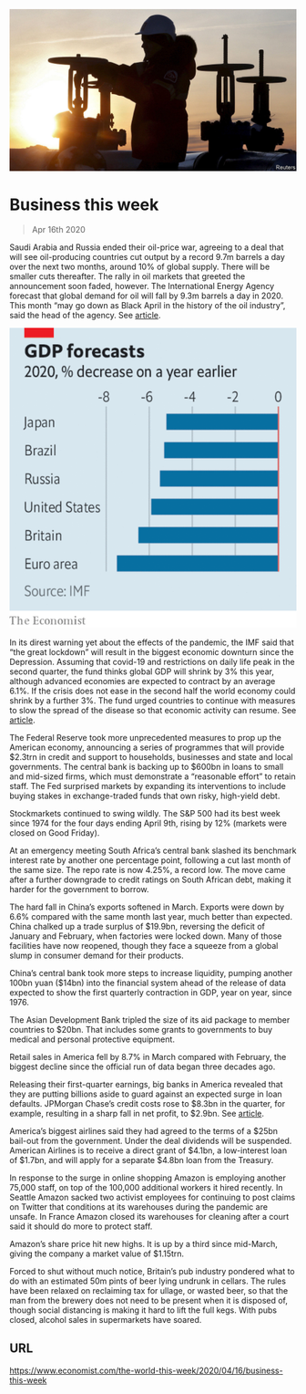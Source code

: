 ![](./images/20200418_WWP501.jpg)

# Business this week

> Apr 16th 2020

Saudi Arabia and Russia ended their oil-price war, agreeing to a deal that will see oil-producing countries cut output by a record 9.7m barrels a day over the next two months, around 10% of global supply. There will be smaller cuts thereafter. The rally in oil markets that greeted the announcement soon faded, however. The International Energy Agency forecast that global demand for oil will fall by 9.3m barrels a day in 2020. This month “may go down as Black April in the history of the oil industry”, said the head of the agency. See [article](https://www.economist.com//leaders/2020/04/18/the-future-of-the-oil-industry).

![](./images/20200418_WWC245.png)

In its direst warning yet about the effects of the pandemic, the IMF said that “the great lockdown” will result in the biggest economic downturn since the Depression. Assuming that covid-19 and restrictions on daily life peak in the second quarter, the fund thinks global GDP will shrink by 3% this year, although advanced economies are expected to contract by an average 6.1%. If the crisis does not ease in the second half the world economy could shrink by a further 3%. The fund urged countries to continue with measures to slow the spread of the disease so that economic activity can resume. See [article](https://www.economist.com//finance-and-economics/2020/04/16/how-deep-will-downturns-in-rich-countries-be).

The Federal Reserve took more unprecedented measures to prop up the American economy, announcing a series of programmes that will provide $2.3trn in credit and support to households, businesses and state and local governments. The central bank is backing up to $600bn in loans to small and mid-sized firms, which must demonstrate a “reasonable effort” to retain staff. The Fed surprised markets by expanding its interventions to include buying stakes in exchange-traded funds that own risky, high-yield debt.

Stockmarkets continued to swing wildly. The S&P 500 had its best week since 1974 for the four days ending April 9th, rising by 12% (markets were closed on Good Friday).

At an emergency meeting South Africa’s central bank slashed its benchmark interest rate by another one percentage point, following a cut last month of the same size. The repo rate is now 4.25%, a record low. The move came after a further downgrade to credit ratings on South African debt, making it harder for the government to borrow.

The hard fall in China’s exports softened in March. Exports were down by 6.6% compared with the same month last year, much better than expected. China chalked up a trade surplus of $19.9bn, reversing the deficit of January and February, when factories were locked down. Many of those facilities have now reopened, though they face a squeeze from a global slump in consumer demand for their products.

China’s central bank took more steps to increase liquidity, pumping another 100bn yuan ($14bn) into the financial system ahead of the release of data expected to show the first quarterly contraction in GDP, year on year, since 1976.

The Asian Development Bank tripled the size of its aid package to member countries to $20bn. That includes some grants to governments to buy medical and personal protective equipment.

Retail sales in America fell by 8.7% in March compared with February, the biggest decline since the official run of data began three decades ago.

Releasing their first-quarter earnings, big banks in America revealed that they are putting billions aside to guard against an expected surge in loan defaults. JPMorgan Chase’s credit costs rose to $8.3bn in the quarter, for example, resulting in a sharp fall in net profit, to $2.9bn. See [article](https://www.economist.com//finance-and-economics/2020/04/18/wall-street-prepares-for-a-wave-of-loan-losses).

America’s biggest airlines said they had agreed to the terms of a $25bn bail-out from the government. Under the deal dividends will be suspended. American Airlines is to receive a direct grant of $4.1bn, a low-interest loan of $1.7bn, and will apply for a separate $4.8bn loan from the Treasury.

In response to the surge in online shopping Amazon is employing another 75,000 staff, on top of the 100,000 additional workers it hired recently. In Seattle Amazon sacked two activist employees for continuing to post claims on Twitter that conditions at its warehouses during the pandemic are unsafe. In France Amazon closed its warehouses for cleaning after a court said it should do more to protect staff.

Amazon’s share price hit new highs. It is up by a third since mid-March, giving the company a market value of $1.15trn.

Forced to shut without much notice, Britain’s pub industry pondered what to do with an estimated 50m pints of beer lying undrunk in cellars. The rules have been relaxed on reclaiming tax for ullage, or wasted beer, so that the man from the brewery does not need to be present when it is disposed of, though social distancing is making it hard to lift the full kegs. With pubs closed, alcohol sales in supermarkets have soared.

## URL

https://www.economist.com/the-world-this-week/2020/04/16/business-this-week
